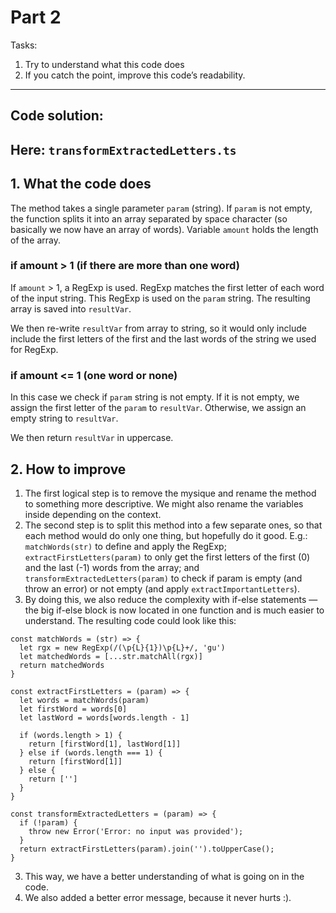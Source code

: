 # Part 2

Tasks:

1. Try to understand what this code does
2. If you catch the point, improve this code’s readability.

---

## Code solution:

## Here: `transformExtractedLetters.ts`

## 1. What the code does

The method takes a single parameter `param` (string).
If `param` is not empty, the function splits it into an array separated by space character (so basically we now have an array of words).
Variable `amount` holds the length of the array.

### if amount > 1 (if there are more than one word)

If `amount` > 1, a RegExp is used. RegExp matches the first letter of each word of the input string. This RegExp is used on the `param` string. The resulting array is saved into `resultVar`.

We then re-write `resultVar` from array to string, so it would only include include the first letters of the first and the last words of the string we used for RegExp.

### if amount <= 1 (one word or none)

In this case we check if `param` string is not empty. If it is not empty, we assign the first letter of the `param` to `resultVar`. Otherwise, we assign an empty string to `resultVar`.

We then return `resultVar` in uppercase.

## 2. How to improve

1. The first logical step is to remove the mysique and rename the method to something more descriptive. We might also rename the variables inside depending on the context.
2. The second step is to split this method into a few separate ones, so that each method would do only one thing, but hopefully do it good.
   E.g.: `matchWords(str)` to define and apply the RegExp; `extractFirstLetters(param)` to only get the first letters of the first (0) and the last (-1) words from the array; and `transformExtractedLetters(param)` to check if param is empty (and throw an error) or not empty (and apply `extractImportantLetters`).
3. By doing this, we also reduce the complexity with if-else statements — the big if-else block is now located in one function and is much easier to understand. The resulting code could look like this:

```
const matchWords = (str) => {
  let rgx = new RegExp(/(\p{L}{1})\p{L}+/, 'gu')
  let matchedWords = [...str.matchAll(rgx)]
  return matchedWords
}

const extractFirstLetters = (param) => {
  let words = matchWords(param)
  let firstWord = words[0]
  let lastWord = words[words.length - 1]

  if (words.length > 1) {
    return [firstWord[1], lastWord[1]]
  } else if (words.length === 1) {
    return [firstWord[1]]
  } else {
    return ['']
  }
}

const transformExtractedLetters = (param) => {
  if (!param) {
    throw new Error('Error: no input was provided');
  }
  return extractFirstLetters(param).join('').toUpperCase();
}
```

3. This way, we have a better understanding of what is going on in the code.
4. We also added a better error message, because it never hurts :).
